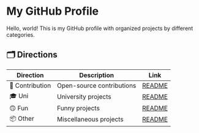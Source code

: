 # My GitHub Profile

Hello, world! This is my GitHub profile with organized projects by different categories.

## 🗂️ Directions

| Direction       | Description                          | Link |
|----------------|----------------------------------------|------|
| 🤝 Contribution | Open-source contributions            | [README](TODO:link) |
| 🎓 Uni   | University projects                    | [README](TODO:link) |
| 🙃 Fun          | Funny projects   | [README](TODO:link) |
| 📦 Other        | Miscellaneous projects               | [README](TODO:link) |
